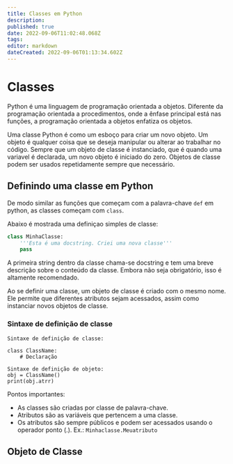 ```yaml
---
title: Classes em Python
description: 
published: true
date: 2022-09-06T11:02:48.068Z
tags: 
editor: markdown
dateCreated: 2022-09-06T01:13:34.602Z
---
```


# Classes
Python é uma linguagem de programação orientada a objetos. Diferente da programação orientada a procedimentos, onde a ênfase principal está nas funções, a programação orientada a objetos enfatiza os objetos.

Uma classe Python é como um esboço para criar um novo objeto. Um objeto é qualquer coisa que se deseja manipular ou alterar ao trabalhar no código. Sempre que um objeto de classe é instanciado, que é quando uma variavel é declarada, um novo objeto é iniciado do zero. Objetos de classe podem ser usados repetidamente sempre que necessário.

## Definindo uma classe em Python
De modo similar as funções que começam com a palavra-chave `def` em python, as classes começam com `class`.

Abaixo é mostrada uma definiçao simples de classe:
```python
class MinhaClasse:
    '''Esta é uma docstring. Criei uma nova classe'''
    pass
```
A primeira string dentro da classe chama-se docstring e tem uma breve descrição sobre o conteúdo da classe. Embora não seja obrigatório, isso é altamente recomendado.

Ao se definir uma classe, um objeto de classe é criado com o mesmo nome. Ele permite que diferentes atributos sejam acessados, assim como instanciar novos objetos de classe.

### Sintaxe de definição de classe
```
Sintaxe de definição de classe:

class ClassName:
    # Declaração
    
Sintaxe de definição de objeto: 
obj = ClassName()
print(obj.atrr)
```

Pontos importantes:
- As classes são criadas por classe de palavra-chave.
- Atributos são as variáveis que pertencem a uma classe.
- Os atributos são sempre públicos e podem ser acessados usando o operador ponto (.). Ex.: `Minhaclasse.Meuatributo`

## Objeto de Classe

